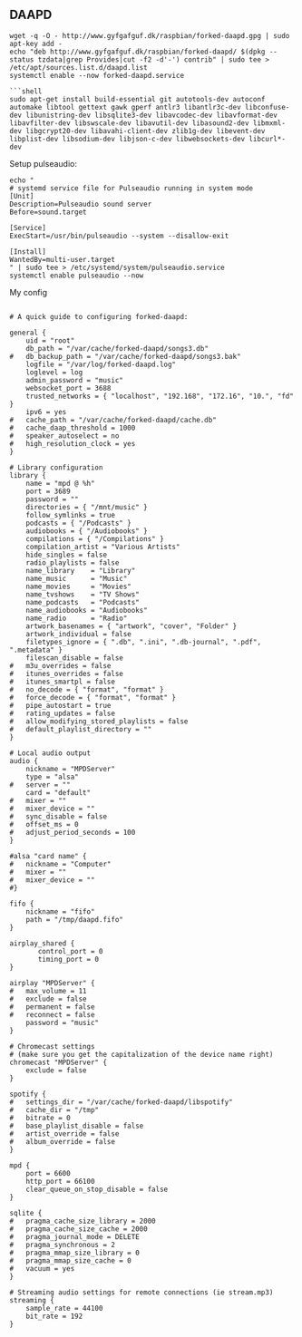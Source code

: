 ## DAAPD 

```shell
wget -q -O - http://www.gyfgafguf.dk/raspbian/forked-daapd.gpg | sudo apt-key add -
echo "deb http://www.gyfgafguf.dk/raspbian/forked-daapd/ $(dpkg --status tzdata|grep Provides|cut -f2 -d'-') contrib" | sudo tee > /etc/apt/sources.list.d/daapd.list
systemctl enable --now forked-daapd.service

```shell
sudo apt-get install build-essential git autotools-dev autoconf automake libtool gettext gawk gperf antlr3 libantlr3c-dev libconfuse-dev libunistring-dev libsqlite3-dev libavcodec-dev libavformat-dev libavfilter-dev libswscale-dev libavutil-dev libasound2-dev libmxml-dev libgcrypt20-dev libavahi-client-dev zlib1g-dev libevent-dev libplist-dev libsodium-dev libjson-c-dev libwebsockets-dev libcurl*-dev
```

Setup pulseaudio:  
```shell
echo "
# systemd service file for Pulseaudio running in system mode
[Unit]
Description=Pulseaudio sound server
Before=sound.target

[Service]
ExecStart=/usr/bin/pulseaudio --system --disallow-exit

[Install]
WantedBy=multi-user.target
" | sudo tee > /etc/systemd/system/pulseaudio.service 
systemctl enable pulseaudio --now
```


My config
```text

# A quick guide to configuring forked-daapd:

general {
	uid = "root"
	db_path = "/var/cache/forked-daapd/songs3.db"
#	db_backup_path = "/var/cache/forked-daapd/songs3.bak"
	logfile = "/var/log/forked-daapd.log"
	loglevel = log
	admin_password = "music"
	websocket_port = 3688
	trusted_networks = { "localhost", "192.168", "172.16", "10.", "fd" }
	ipv6 = yes
#	cache_path = "/var/cache/forked-daapd/cache.db"
#	cache_daap_threshold = 1000
#	speaker_autoselect = no
#	high_resolution_clock = yes
}

# Library configuration
library {
	name = "mpd @ %h"
	port = 3689
	password = ""
	directories = { "/mnt/music" }
	follow_symlinks = true
	podcasts = { "/Podcasts" }
	audiobooks = { "/Audiobooks" }
	compilations = { "/Compilations" }
	compilation_artist = "Various Artists"
	hide_singles = false
	radio_playlists = false
	name_library    = "Library"
	name_music      = "Music"
	name_movies     = "Movies"
	name_tvshows    = "TV Shows"
	name_podcasts   = "Podcasts"
	name_audiobooks = "Audiobooks"
	name_radio      = "Radio"
	artwork_basenames = { "artwork", "cover", "Folder" }
	artwork_individual = false
	filetypes_ignore = { ".db", ".ini", ".db-journal", ".pdf", ".metadata" }
	filescan_disable = false
#	m3u_overrides = false
#	itunes_overrides = false
#	itunes_smartpl = false
#	no_decode = { "format", "format" }
#	force_decode = { "format", "format" }
#	pipe_autostart = true
#	rating_updates = false
#	allow_modifying_stored_playlists = false
#	default_playlist_directory = ""
}

# Local audio output
audio {
	nickname = "MPDServer"
	type = "alsa"
#	server = ""
	card = "default"
#	mixer = ""
#	mixer_device = ""
#	sync_disable = false
#	offset_ms = 0
#	adjust_period_seconds = 100
}

#alsa "card name" {
#	nickname = "Computer"
#	mixer = ""
#	mixer_device = ""
#}

fifo {
	nickname = "fifo"
	path = "/tmp/daapd.fifo"
}

airplay_shared {
       control_port = 0
       timing_port = 0
}

airplay "MPDServer" {
#	max_volume = 11
#	exclude = false
#	permanent = false
#	reconnect = false
	password = "music"
}

# Chromecast settings
# (make sure you get the capitalization of the device name right)
chromecast "MPDServer" {
	exclude = false
}

spotify {
#	settings_dir = "/var/cache/forked-daapd/libspotify"
#	cache_dir = "/tmp"
#	bitrate = 0
#	base_playlist_disable = false
#	artist_override = false
#	album_override = false
}

mpd {
	port = 6600
	http_port = 66100
	clear_queue_on_stop_disable = false
}

sqlite {
#	pragma_cache_size_library = 2000
#	pragma_cache_size_cache = 2000
#	pragma_journal_mode = DELETE
#	pragma_synchronous = 2
#	pragma_mmap_size_library = 0
#	pragma_mmap_size_cache = 0
#	vacuum = yes
}

# Streaming audio settings for remote connections (ie stream.mp3)
streaming {
	sample_rate = 44100
	bit_rate = 192
}

```
